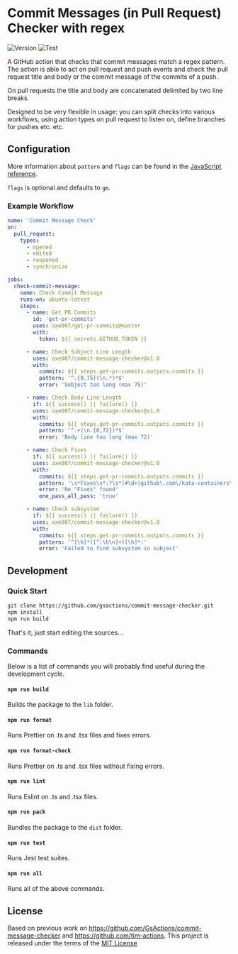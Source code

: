 # Commit Messages (in Pull Request) Checker with regex

![Version](https://img.shields.io/github/v/release/axe007/commit-message-checker?style=flat-square)
![Test](https://github.com/gsactions/commit-message-checker/workflows/build-test/badge.svg)

A GitHub action that checks that commit messages match a regex pattern. The
action is able to act on pull request and push events and check the pull
request title and body or the commit message of the commits of a push.

On pull requests the title and body are concatenated delimited by two line
breaks.

Designed to be very flexible in usage: you can split checks into various
workflows, using action types on pull request to listen on, define branches
for pushes etc. etc.

## Configuration

More information about `pattern` and `flags` can be found in the
[JavaScript reference](https://developer.mozilla.org/en-US/docs/Web/JavaScript/Reference/Global_Objects/RegExp).

`flags` is optional and defaults to `gm`.

### Example Workflow

```yml
name: 'Commit Message Check'
on:
  pull_request:
    types:
      - opened
      - edited
      - reopened
      - synchronize

jobs:
  check-commit-message:
    name: Check Commit Message
    runs-on: ubuntu-latest
    steps:
      - name: Get PR Commits
        id: 'get-pr-commits'
        uses: axe007/get-pr-commits@master
        with:
          token: ${{ secrets.GITHUB_TOKEN }}

      - name: Check Subject Line Length
        uses: axe007/commit-message-checker@v1.0
        with:
          commits: ${{ steps.get-pr-commits.outputs.commits }}
          pattern: '^.{0,75}(\n.*)*$'
          error: 'Subject too long (max 75)'

      - name: Check Body Line Length
        if: ${{ success() || failure() }}
        uses: axe007/commit-message-checker@v1.0
        with:
          commits: ${{ steps.get-pr-commits.outputs.commits }}
          pattern: '^.+(\n.{0,72})*$'
          error: 'Body line too long (max 72)'

      - name: Check Fixes
        if: ${{ success() || failure() }}
        uses: axe007/commit-message-checker@v1.0
        with:
          commits: ${{ steps.get-pr-commits.outputs.commits }}
          pattern: '\s*Fixes\s*:?\s*(#\d+|github\.com\/kata-containers\/[a-z-.]*#\d+)'
          error: 'No "Fixes" found'
          one_pass_all_pass: 'true'

      - name: Check subsystem
        if: ${{ success() || failure() }}
        uses: axe007/commit-message-checker@v1.0
        with:
          commits: ${{ steps.get-pr-commits.outputs.commits }}
          pattern: '^[\h]*([^:\h\n]+)[\h]*:'
          error: 'Failed to find subsystem in subject'


```

## Development

### Quick Start

```sh
git clone https://github.com/gsactions/commit-message-checker.git
npm install
npm run build
```

That's it, just start editing the sources...

### Commands

Below is a list of commands you will probably find useful during the development
cycle.

#### `npm run build`

Builds the package to the `lib` folder.

#### `npm run format`

Runs Prettier on .ts and .tsx files and fixes errors.

#### `npm run format-check`

Runs Prettier on .ts and .tsx files without fixing errors.

#### `npm run lint`

Runs Eslint on .ts and .tsx files.

#### `npm run pack`

Bundles the package to the `dist` folder.

#### `npm run test`

Runs Jest test suites.

#### `npm run all`

Runs all of the above commands.

## License

Based on previous work on https://github.com/GsActions/commit-message-checker and https://github.com/tim-actions.
This project is released under the terms of the [MIT License](LICENSE)
